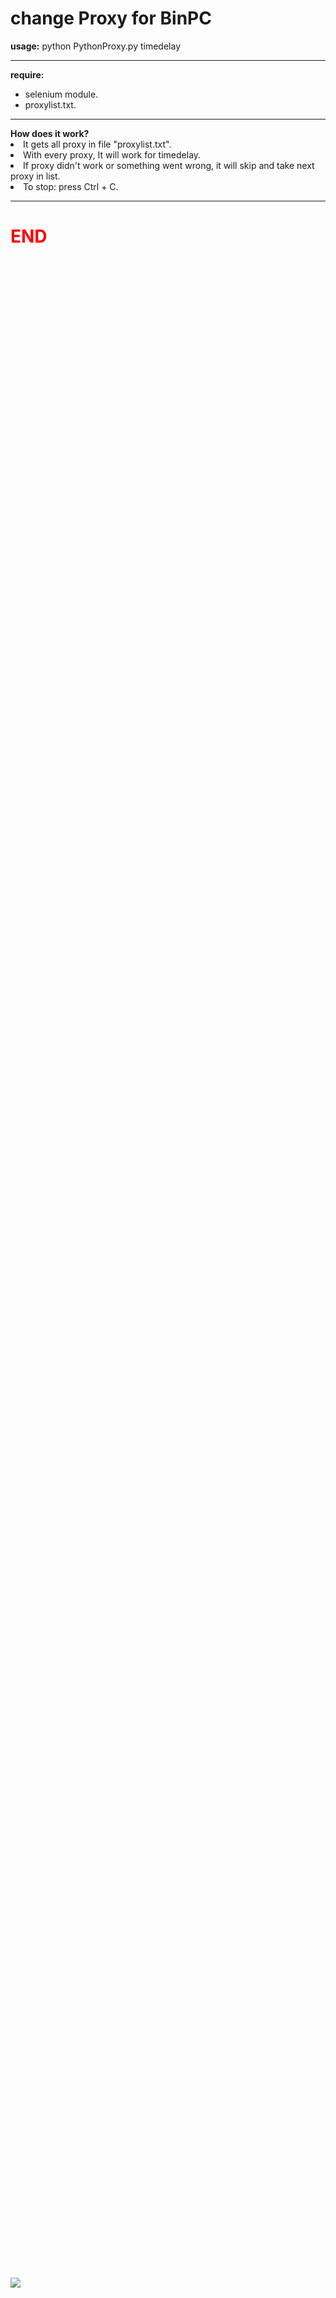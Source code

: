# change Proxy for BinPC
<div><b>usage:</b> python PythonProxy.py timedelay</div><hr>
<div><b>require:</b><ul><li>selenium module.</li><li>proxylist.txt.</li></ul></div><hr><div><b>How does it work?</b><li>It gets all proxy in file "proxylist.txt".</li><li>With every proxy, It will work for timedelay.</li><li>If proxy didn't work or something went wrong, it will skip and take next proxy in list.</li><li>To stop: press Ctrl + C.</li><hr></div>
<div><h1 style="color: red">END</h1><br><br><br><br><br><br><br><br><br><br><br><br><br><br><br><br><br><br><br><br><br><br><br><br><br><br><br><br><br><br><br><br><br><br><br><br><br><br><br><br><br><br><br><br><br><br><br><br><br><br><br><br><br><br><br><br><br><br><br><br><br><br><br><br><br><br><br><br><br><br><br><br><br><br><br><br><br><br><br><br><br><br><br><br><br><br><br><br><br><br><br><br><br><br><br><br><br><br><br><br><br><br><br><br><br><br><br><br><br><br><br><br><br><br><br><br><br><br><br><br><br><br><br><br><br><br><br><br><br><br><br><br><br><br><br><br><br><br><br><br><br><br><br><br><br><br><br><br><br><br><br><br><br><br><br><br><br><br><br><br><br><br><br><br><br><br><br><br><br><br><br><br><br><br><br><br><br><br><br><br><br><br><br><br><br><br><br><br><br><br></div>
<a href="http://www.r18.com/videos/vod/movies/detail/-/id=meyd00264/?dmmref=18fa9a2fc898509d9f33b413afd5a20f&i3_ref=recommend&i3_ord=31"><img src="http://pics.r18.com//digital/video/meyd00264/meyd00264ps.jpg"></a>
